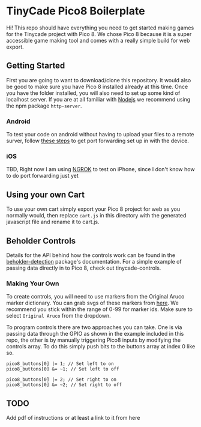 # TinyCade Pico8 Boilerplate

Hi! This repo should have everything you need to get started making games for the Tinycade project with Pico 8. We chose Pico 8 because it is a super accessible game making tool and comes with a really simple build for web export.

## Getting Started
First you are going to want to download/clone this repository. It would also be good to make sure you have Pico 8 installed already at this time. Once you have the folder installed, you will also need to set up some kind of localhost server. If you are at all familiar with [Nodejs](https://nodejs.org/en/) we recommend using the npm package `http-server`.

### Android
To test your code on android without having to upload your files to a remote surver, follow [these steps](https://developer.chrome.com/docs/devtools/remote-debugging/local-server/) to get port forwarding set up in with the device.

### iOS
TBD, Right now I am using [NGROK](https://ngrok.com/) to test on iPhone, since I don't know how to do port forwarding just yet

## Using your own Cart
To use your own cart simply export your Pico 8 project for web as you normally would, then replace `cart.js` in this directory with the generated javascript file and rename it to cart.js.

## Beholder Controls
Details for the API behind how the controls work can be found in the [beholder-detection](https://www.npmjs.com/package/beholder-detection) package's documentation. For a simple example of passing data directly in to Pico 8, check out tinycade-controls.

### Making Your Own
To create controls, you will need to use markers from the Original Aruco marker dictionary. You can grab svgs of these markers from [here](https://chev.me/arucogen/). We recommend you stick within the range of 0-99 for marker ids. Make sure to select `Original Aruco` from the dropdown.

To program controls there are two approaches you can take. One is via passing data through the GPIO as shown in the example included in this repo, the other is by manually triggering Pico8 inputs by modifying the controls array. To do this simply push bits to the buttons array at index 0 like so.
```
pico8_buttons[0] |= 1; // Set left to on
pico8_buttons[0] &= ~1; // Set left to off

pico8_buttons[0] |= 2; // Set right to on
pico8_buttons[0] &= ~2; // Set right to off
```

## TODO
Add pdf of instructions or at least a link to it from here